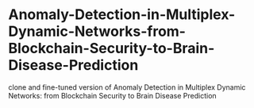 # Anomaly-Detection-in-Multiplex-Dynamic-Networks-from-Blockchain-Security-to-Brain-Disease-Prediction
clone and fine-tuned version of Anomaly Detection in Multiplex Dynamic Networks: from Blockchain Security to Brain Disease Prediction
